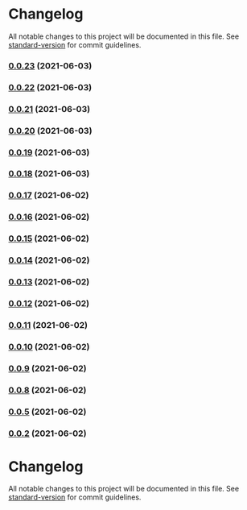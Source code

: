 # Changelog

All notable changes to this project will be documented in this file. See [standard-version](https://github.com/conventional-changelog/standard-version) for commit guidelines.

### [0.0.23](https://github.com/KDJack/el-plus-form/compare/v0.0.22...v0.0.23) (2021-06-03)

### [0.0.22](https://github.com/KDJack/el-plus-form/compare/v0.0.21...v0.0.22) (2021-06-03)

### [0.0.21](https://github.com/KDJack/el-plus-form/compare/v0.0.20...v0.0.21) (2021-06-03)

### [0.0.20](https://github.com/KDJack/el-plus-form/compare/v0.0.19...v0.0.20) (2021-06-03)

### [0.0.19](https://github.com/KDJack/el-plus-form/compare/v0.0.18...v0.0.19) (2021-06-03)

### [0.0.18](https://github.com/KDJack/el-plus-form/compare/v0.0.17...v0.0.18) (2021-06-03)

### [0.0.17](https://github.com/KDJack/el-plus-form/compare/v0.0.16...v0.0.17) (2021-06-02)

### [0.0.16](https://github.com/KDJack/el-plus-form/compare/v0.0.15...v0.0.16) (2021-06-02)

### [0.0.15](https://github.com/KDJack/el-plus-form/compare/v0.0.14...v0.0.15) (2021-06-02)

### [0.0.14](https://github.com/KDJack/el-plus-form/compare/v0.0.13...v0.0.14) (2021-06-02)

### [0.0.13](https://github.com/KDJack/el-plus-form/compare/v0.0.12...v0.0.13) (2021-06-02)

### [0.0.12](https://github.com/KDJack/el-plus-form/compare/v0.0.11...v0.0.12) (2021-06-02)

### [0.0.11](https://github.com/KDJack/el-plus-form/compare/v0.0.10...v0.0.11) (2021-06-02)

### [0.0.10](https://github.com/KDJack/el-plus-form/compare/v0.0.9...v0.0.10) (2021-06-02)

### [0.0.9](https://github.com/KDJack/el-plus-form/compare/v0.0.8...v0.0.9) (2021-06-02)

### [0.0.8](https://github.com/KDJack/el-plus-form/compare/v0.0.6...v0.0.8) (2021-06-02)

### [0.0.5](https://github.com/KDJack/el-plus-form/compare/v0.0.3...v0.0.5) (2021-06-02)

### [0.0.2](https://github.com/KDJack/el-plus-form/compare/v0.0.3...v0.0.2) (2021-06-02)

# Changelog

All notable changes to this project will be documented in this file. See [standard-version](https://github.com/conventional-changelog/standard-version) for commit guidelines.
